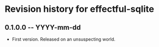 # Revision history for effectful-sqlite

## 0.1.0.0 -- YYYY-mm-dd

* First version. Released on an unsuspecting world.
